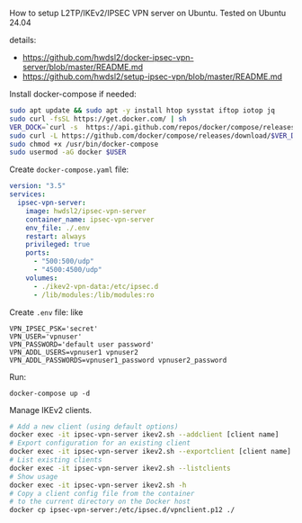 How to setup L2TP/IKEv2/IPSEC VPN server on Ubuntu. Tested on Ubuntu 24.04

details: 
* https://github.com/hwdsl2/docker-ipsec-vpn-server/blob/master/README.md
* https://github.com/hwdsl2/setup-ipsec-vpn/blob/master/README.md

Install docker-compose if needed:

```bash
sudo apt update && sudo apt -y install htop sysstat iftop iotop jq
sudo curl -fsSL https://get.docker.com/ | sh
VER_DOCK=`curl -s  https://api.github.com/repos/docker/compose/releases|jq -r ".[].tag_name,.[].prerelease"|grep -v 'rc'|sed -n '1p'`
sudo curl -L https://github.com/docker/compose/releases/download/$VER_DOCK/docker-compose-`uname -s`-`uname -m` -o /usr/bin/docker-compose
sudo chmod +x /usr/bin/docker-compose
sudo usermod -aG docker $USER
```

Create `docker-compose.yaml` file:

```yaml
version: "3.5"
services:
  ipsec-vpn-server:
    image: hwdsl2/ipsec-vpn-server
    container_name: ipsec-vpn-server
    env_file: ./.env
    restart: always
    privileged: true
    ports:
      - "500:500/udp"
      - "4500:4500/udp"
    volumes:
      - ./ikev2-vpn-data:/etc/ipsec.d
      - /lib/modules:/lib/modules:ro
```

Create `.env` file: like

```
VPN_IPSEC_PSK='secret'
VPN_USER='vpnuser'
VPN_PASSWORD='default user password'
VPN_ADDL_USERS=vpnuser1 vpnuser2
VPN_ADDL_PASSWORDS=vpnuser1_password vpnuser2_password
```

Run:

```
docker-compose up -d
```

Manage IKEv2 clients.

```bash
# Add a new client (using default options)
docker exec -it ipsec-vpn-server ikev2.sh --addclient [client name]
# Export configuration for an existing client
docker exec -it ipsec-vpn-server ikev2.sh --exportclient [client name]
# List existing clients
docker exec -it ipsec-vpn-server ikev2.sh --listclients
# Show usage
docker exec -it ipsec-vpn-server ikev2.sh -h
# Copy a client config file from the container
# to the current directory on the Docker host
docker cp ipsec-vpn-server:/etc/ipsec.d/vpnclient.p12 ./
```
